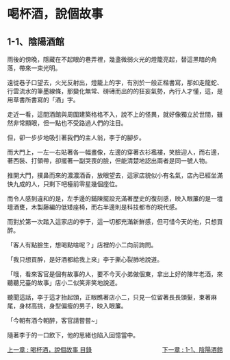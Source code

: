 # 喝杯酒，說個故事
## 1-1、陰陽酒館

雨後的傍晚，隱藏在不起眼的巷弄裡，幾盞微弱火光的燈籠亮起，替這黑暗的角落，帶來一束光明。

遠從巷子口望去，火光反射出，燈籠上的字，有別於一般正楷書寫，那如走龍蛇、行雲流水的筆墨線條，那變化無常、磅礡而出的的狂妄氣勢，內行人才懂，這，是用草書所書寫的「酒」字。

走近一看，這間酒館與周圍建築格格不入，說不上的怪異，就好像獨立於世間，雖然非常顯眼，但一點也不受路過人們的注目。

但，卻一步步地吸引著我們的主人翁，李于的腳步。

而大門上，一左一右貼著各一幅畫像，左邊的穿著衣衫襤褸，笑臉迎人，而右邊，著西裝、打領帶，卻擺著一副哭喪的臉，但能清楚地認出兩者是同一號人物。

推開大門，撲鼻而來的濃濃酒香，放眼望去，這家店貌似小有名氣，店內已經坐滿快九成的人，只剩下吧檯前零星幾個座位。

而令人感到違和的是，左手邊的鋪陳擺設充滿著歷史的復刻感，映入眼簾的是一壇壇酒甕，木製藤編的低矮座椅，而右半邊則是科技都市的現代感。

而對於第一次踏入這家店的李于，這一切都充滿新鮮感，但可惜今天的他，只想買醉。

「客人有點臉生，想喝點啥呢？」店裡的小二向前詢問。

「我只想買醉，是好酒都給我上來」李于撕心裂肺地說道。

「哦，看來客官是個有故事的人，要不今天小弟做個東，拿出上好的陳年老酒，來聽聽兄臺的故事」店小二似笑非笑地說道。

聽聞這話，李于這才抬起頭，正眼瞧著店小二，只見一位留著長長頭髮，束著麻尾，身材高挑，身型偏瘦的男子，映入眼簾。

「今朝有酒今朝醉，客官請嘗嘗~」

隨著李于的一口飲下，他的思緒也陷入回憶當中。

<div>
    <div style="float:left;">
        <a href="/小說/喝杯酒，說個故事/" class="current-tab">上一章 : 喝杯酒，說個故事 目錄</a>
    </div>
    <div style="float:right;">
        <a href="/小說/喝杯酒，說個故事/1-1、陰陽酒館" class="current-tab">下一章 : 1-1、陰陽酒館</a>
    </div>
</div>